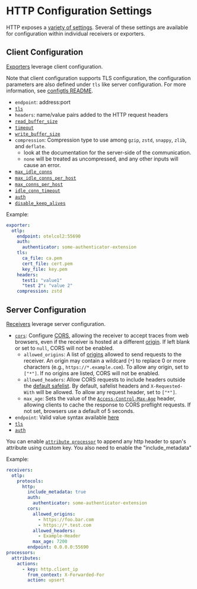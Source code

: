 # HTTP Configuration Settings

HTTP exposes a [variety of settings](https://golang.org/pkg/net/http/).
Several of these settings are available for configuration within individual
receivers or exporters.

## Client Configuration

[Exporters](https://github.com/open-telemetry/opentelemetry-collector/blob/main/exporter/README.md)
leverage client configuration.

Note that client configuration supports TLS configuration, the
configuration parameters are also defined under `tls` like server
configuration. For more information, see [configtls
README](../configtls/README.md).

- `endpoint`: address:port
- [`tls`](../configtls/README.md)
- `headers`: name/value pairs added to the HTTP request headers
- [`read_buffer_size`](https://golang.org/pkg/net/http/#Transport)
- [`timeout`](https://golang.org/pkg/net/http/#Client)
- [`write_buffer_size`](https://golang.org/pkg/net/http/#Transport)
- `compression`: Compression type to use among `gzip`, `zstd`, `snappy`, `zlib`, and `deflate`.
  - look at the documentation for the server-side of the communication.
  - `none` will be treated as uncompressed, and any other inputs will cause an error.
- [`max_idle_conns`](https://golang.org/pkg/net/http/#Transport)
- [`max_idle_conns_per_host`](https://golang.org/pkg/net/http/#Transport)
- [`max_conns_per_host`](https://golang.org/pkg/net/http/#Transport)
- [`idle_conn_timeout`](https://golang.org/pkg/net/http/#Transport)
- [`auth`](../configauth/README.md)
- [`disable_keep_alives`](https://golang.org/pkg/net/http/#Transport)

Example:

```yaml
exporter:
  otlp:
    endpoint: otelcol2:55690
    auth:
      authenticator: some-authenticator-extension
    tls:
      ca_file: ca.pem
      cert_file: cert.pem
      key_file: key.pem
    headers:
      test1: "value1"
      "test 2": "value 2"
    compression: zstd
```

## Server Configuration

[Receivers](https://github.com/open-telemetry/opentelemetry-collector/blob/main/receiver/README.md)
leverage server configuration.

- [`cors`](https://github.com/rs/cors#parameters): Configure [CORS][cors],
allowing the receiver to accept traces from web browsers, even if the receiver
is hosted at a different [origin][origin]. If left blank or set to `null`, CORS
will not be enabled.
  - `allowed_origins`: A list of [origins][origin] allowed to send requests to
  the receiver. An origin may contain a wildcard (`*`) to replace 0 or more
  characters (e.g., `https://*.example.com`). To allow any origin, set to
  `["*"]`. If no origins are listed, CORS will not be enabled.
  - `allowed_headers`: Allow CORS requests to include headers outside the
  [default safelist][cors-headers]. By default, safelist headers and
  `X-Requested-With` will be allowed. To allow any request header, set to
  `["*"]`.
  - `max_age`: Sets the value of the [`Access-Control-Max-Age`][cors-cache]
  header, allowing clients to cache the response to CORS preflight requests. If
  not set, browsers use a default of 5 seconds.
- `endpoint`: Valid value syntax available [here](https://github.com/grpc/grpc/blob/master/doc/naming.md)
- [`tls`](../configtls/README.md)
- [`auth`](../configauth/README.md)

You can enable [`attribute processor`][attribute-processor] to append any http header to span's attribute using custom key. You also need to enable the "include_metadata"

Example:

```yaml
receivers:
  otlp:
    protocols:
      http:
        include_metadata: true
        auth:
          authenticator: some-authenticator-extension
        cors:
          allowed_origins:
            - https://foo.bar.com
            - https://*.test.com
          allowed_headers:
            - Example-Header
          max_age: 7200
        endpoint: 0.0.0.0:55690
processors:
  attributes:
    actions:
      - key: http.client_ip
        from_context: X-Forwarded-For
        action: upsert
```

[cors]: https://developer.mozilla.org/en-US/docs/Web/HTTP/CORS
[cors-headers]: https://developer.mozilla.org/en-US/docs/Glossary/CORS-safelisted_request_header
[cors-cache]: https://developer.mozilla.org/en-US/docs/Web/HTTP/Headers/Access-Control-Max-Age
[origin]: https://developer.mozilla.org/en-US/docs/Glossary/Origin
[attribute-processor]: https://github.com/open-telemetry/opentelemetry-collector-contrib/blob/main/processor/attributesprocessor/README.md
